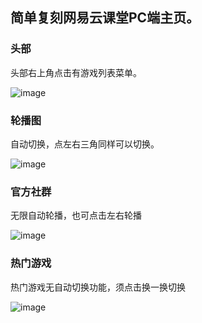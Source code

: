 ## 简单复刻网易云课堂PC端主页。
### 头部
头部右上角点击有游戏列表菜单。

![image](https://user-images.githubusercontent.com/99568416/154059929-0147cfda-e68d-4998-97c2-b85bff0c2841.png)
### 轮播图
自动切换，点左右三角同样可以切换。

![image](https://user-images.githubusercontent.com/99568416/154059689-5134eb8a-40f1-4110-bc85-f5f1b21c737c.png)
### 官方社群
无限自动轮播，也可点击左右轮播

![image](https://user-images.githubusercontent.com/99568416/154061080-6340cf01-7f22-4826-96ab-a850ce60b275.png)
### 热门游戏
热门游戏无自动切换功能，须点击换一换切换

![image](https://user-images.githubusercontent.com/99568416/154061282-fd76603e-5c25-403f-b992-a0c838545b4e.png)
